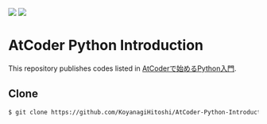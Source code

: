 ![](https://img.shields.io/badge/Python-3.11.4-informational.svg)
![](https://img.shields.io/badge/pycodestyle-2.12.0-informational.svg)

# AtCoder Python Introduction

This repository publishes codes listed in [AtCoderで始めるPython入門](https://qiita.com/KoyanagiHitoshi/items/3286fbc65d56dd67737c).

## Clone

```bash
$ git clone https://github.com/KoyanagiHitoshi/AtCoder-Python-Introduction.git
```
